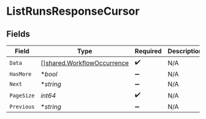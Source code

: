 # ListRunsResponseCursor


## Fields

| Field                                                                    | Type                                                                     | Required                                                                 | Description                                                              | Example                                                                  |
| ------------------------------------------------------------------------ | ------------------------------------------------------------------------ | ------------------------------------------------------------------------ | ------------------------------------------------------------------------ | ------------------------------------------------------------------------ |
| `Data`                                                                   | [][shared.WorkflowOccurrence](../../models/shared/workflowoccurrence.md) | :heavy_check_mark:                                                       | N/A                                                                      |                                                                          |
| `HasMore`                                                                | **bool*                                                                  | :heavy_minus_sign:                                                       | N/A                                                                      | false                                                                    |
| `Next`                                                                   | **string*                                                                | :heavy_minus_sign:                                                       | N/A                                                                      |                                                                          |
| `PageSize`                                                               | *int64*                                                                  | :heavy_check_mark:                                                       | N/A                                                                      | 15                                                                       |
| `Previous`                                                               | **string*                                                                | :heavy_minus_sign:                                                       | N/A                                                                      | YXVsdCBhbmQgYSBtYXhpbXVtIG1heF9yZXN1bHRzLol=                             |